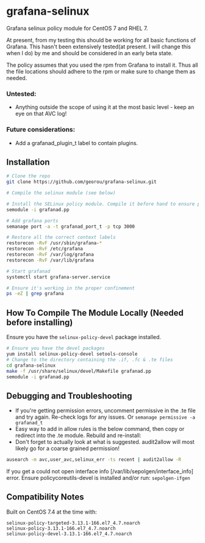 # grafana-selinux

Grafana selinux policy module for CentOS 7 and RHEL 7.

At present, from my testing this should be working for all basic functions of Grafana. This hasn't been extensively tested(at present. I will change this when I do) by me and should be considered in an early beta state.

The policy assumes that you used the rpm from Grafana to install it. Thus all the file locations should adhere to the rpm or make sure to change them as needed.


### Untested:
* Anything outside the scope of using it at the most basic level - keep an eye on that AVC log!

### Future considerations:
* Add a grafanad_plugin_t label to contain plugins.


## Installation
```sh
# Clone the repo
git clone https://github.com/georou/grafana-selinux.git

# Compile the selinux module (see below)

# Install the SELinux policy module. Compile it before hand to ensure proper compatibility (see below)
semodule -i grafanad.pp

# Add grafana ports
semanage port -a -t grafanad_port_t -p tcp 3000

# Restore all the correct context labels
restorecon -RvF /usr/sbin/grafana-*
restorecon -RvF /etc/grafana
restorecon -RvF /var/log/grafana
restorecon -RvF /var/lib/grafana

# Start grafanad
systemctl start grafana-server.service

# Ensure it's working in the proper confinement
ps -eZ | grep grafana
```

## How To Compile The Module Locally (Needed before installing)
Ensure you have the `selinux-policy-devel` package installed.
```sh
# Ensure you have the devel packages
yum install selinux-policy-devel setools-console
# Change to the directory containing the .if, .fc & .te files
cd grafana-selinux
make -f /usr/share/selinux/devel/Makefile grafanad.pp
semodule -i grafanad.pp
```

## Debugging and Troubleshooting

* If you're getting permission errors, uncomment permissive in the .te file and try again. Re-check logs for any issues. Or `semanage permissive -a grafanad_t`
* Easy way to add in allow rules is the below command, then copy or redirect into the .te module. Rebuild and re-install:
* Don't forget to actually look at what is suggested. audit2allow will most likely go for a coarse grained permission!

```sh
ausearch -m avc,user_avc,selinux_err -ts recent | audit2allow -R
```
If you get a could not open interface info [/var/lib/sepolgen/interface_info] error. 
Ensure policycoreutils-devel is installed and/or run: `sepolgen-ifgen`

## Compatibility Notes
Built on CentOS 7.4 at the time with:
```
selinux-policy-targeted-3.13.1-166.el7_4.7.noarch
selinux-policy-3.13.1-166.el7_4.7.noarch
selinux-policy-devel-3.13.1-166.el7_4.7.noarch
```
